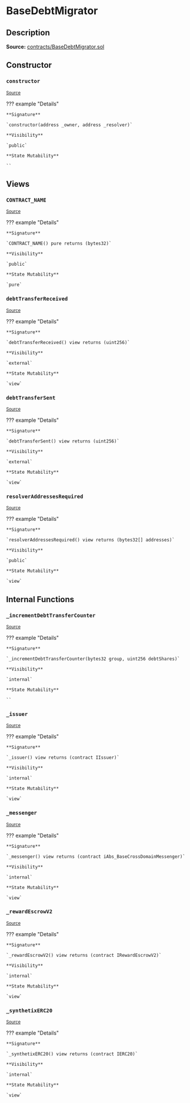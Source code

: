 # BaseDebtMigrator

## Description

**Source:** [contracts/BaseDebtMigrator.sol](https://github.com/Synthetixio/synthetix/tree/v2.90.2-alpha/contracts/BaseDebtMigrator.sol)

## Constructor

### `constructor`

<sub>[Source](https://github.com/Synthetixio/synthetix/tree/v2.90.2-alpha/contracts/BaseDebtMigrator.sol#L45)</sub>

??? example "Details"

    **Signature**

    `constructor(address _owner, address _resolver)`

    **Visibility**

    `public`

    **State Mutability**

    ``

## Views

### `CONTRACT_NAME`

<sub>[Source](https://github.com/Synthetixio/synthetix/tree/v2.90.2-alpha/contracts/BaseDebtMigrator.sol#L27)</sub>

??? example "Details"

    **Signature**

    `CONTRACT_NAME() pure returns (bytes32)`

    **Visibility**

    `public`

    **State Mutability**

    `pure`

### `debtTransferReceived`

<sub>[Source](https://github.com/Synthetixio/synthetix/tree/v2.90.2-alpha/contracts/BaseDebtMigrator.sol#L83)</sub>

??? example "Details"

    **Signature**

    `debtTransferReceived() view returns (uint256)`

    **Visibility**

    `external`

    **State Mutability**

    `view`

### `debtTransferSent`

<sub>[Source](https://github.com/Synthetixio/synthetix/tree/v2.90.2-alpha/contracts/BaseDebtMigrator.sol#L77)</sub>

??? example "Details"

    **Signature**

    `debtTransferSent() view returns (uint256)`

    **Visibility**

    `external`

    **State Mutability**

    `view`

### `resolverAddressesRequired`

<sub>[Source](https://github.com/Synthetixio/synthetix/tree/v2.90.2-alpha/contracts/BaseDebtMigrator.sol#L65)</sub>

??? example "Details"

    **Signature**

    `resolverAddressesRequired() view returns (bytes32[] addresses)`

    **Visibility**

    `public`

    **State Mutability**

    `view`

## Internal Functions

### `_incrementDebtTransferCounter`

<sub>[Source](https://github.com/Synthetixio/synthetix/tree/v2.90.2-alpha/contracts/BaseDebtMigrator.sol#L89)</sub>

??? example "Details"

    **Signature**

    `_incrementDebtTransferCounter(bytes32 group, uint256 debtShares)`

    **Visibility**

    `internal`

    **State Mutability**

    ``

### `_issuer`

<sub>[Source](https://github.com/Synthetixio/synthetix/tree/v2.90.2-alpha/contracts/BaseDebtMigrator.sol#L49)</sub>

??? example "Details"

    **Signature**

    `_issuer() view returns (contract IIssuer)`

    **Visibility**

    `internal`

    **State Mutability**

    `view`

### `_messenger`

<sub>[Source](https://github.com/Synthetixio/synthetix/tree/v2.90.2-alpha/contracts/BaseDebtMigrator.sol#L53)</sub>

??? example "Details"

    **Signature**

    `_messenger() view returns (contract iAbs_BaseCrossDomainMessenger)`

    **Visibility**

    `internal`

    **State Mutability**

    `view`

### `_rewardEscrowV2`

<sub>[Source](https://github.com/Synthetixio/synthetix/tree/v2.90.2-alpha/contracts/BaseDebtMigrator.sol#L57)</sub>

??? example "Details"

    **Signature**

    `_rewardEscrowV2() view returns (contract IRewardEscrowV2)`

    **Visibility**

    `internal`

    **State Mutability**

    `view`

### `_synthetixERC20`

<sub>[Source](https://github.com/Synthetixio/synthetix/tree/v2.90.2-alpha/contracts/BaseDebtMigrator.sol#L61)</sub>

??? example "Details"

    **Signature**

    `_synthetixERC20() view returns (contract IERC20)`

    **Visibility**

    `internal`

    **State Mutability**

    `view`
